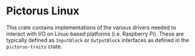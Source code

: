 # Pictorus Linux

This crate contains implementations of the various drivers needed to interact with I/O on Linux-based platforms (i.e. Raspberry Pi). These are typically defined as `InputBlock` or `OutputBlock` interfaces as defined in the `pictorus-traits` crate.
